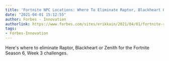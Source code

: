 ```yaml
---
title: 'Fortnite NPC Locations: Where To Eliminate Raptor, Blackheart Or Zenith'
date: "2021-04-01 15:12:55"
author: Forbes - Innovation
authorlink: https://www.forbes.com/sites/erikkain/2021/04/01/fortnite-raptor-blackheart-zenith-locations/
tags:
- Forbes-Innovation
---
```

Here's where to eliminate Raptor, Blackheart or Zenith for the Fortnite Season 6, Week 3 challenges.
